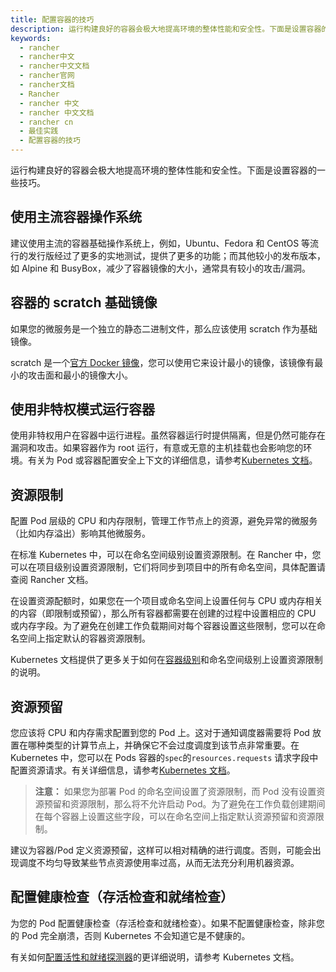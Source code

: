 ```yaml
---
title: 配置容器的技巧
description: 运行构建良好的容器会极大地提高环境的整体性能和安全性。下面是设置容器的一些技巧。如果可能，您应该尝试在通用的容器基础操作系统上进行标准化。较小的发布版本，如 Alpine 和 BusyBox，减少了容器镜像的大小，通常具有较小的攻击/漏洞Ubuntu、Fedora 和 CentOS 等流行的发行版经过了更多的实地测试，提供了更多的功能。
keywords:
  - rancher
  - rancher中文
  - rancher中文文档
  - rancher官网
  - rancher文档
  - Rancher
  - rancher 中文
  - rancher 中文文档
  - rancher cn
  - 最佳实践
  - 配置容器的技巧
---
```


运行构建良好的容器会极大地提高环境的整体性能和安全性。下面是设置容器的一些技巧。

## 使用主流容器操作系统

建议使用主流的容器基础操作系统上，例如，Ubuntu、Fedora 和 CentOS 等流行的发行版经过了更多的实地测试，提供了更多的功能；而其他较小的发布版本，如 Alpine 和 BusyBox，减少了容器镜像的大小，通常具有较小的攻击/漏洞。

## 容器的 scratch 基础镜像

如果您的微服务是一个独立的静态二进制文件，那么应该使用 scratch 作为基础镜像。

scratch 是一个[官方 Docker 镜像](https://hub.docker.com/_/scratch)，您可以使用它来设计最小的镜像，该镜像有最小的攻击面和最小的镜像大小。

## 使用非特权模式运行容器

使用非特权用户在容器中运行进程。虽然容器运行时提供隔离，但是仍然可能存在漏洞和攻击。如果容器作为 root 运行，有意或无意的主机挂载也会影响您的环境。有关为 Pod 或容器配置安全上下文的详细信息，请参考[Kubernetes 文档](https://kubernetes.io/docs/tasks/configure-pod-container/security-context)。

## 资源限制

配置 Pod 层级的 CPU 和内存限制，管理工作节点上的资源，避免异常的微服务（比如内存溢出）影响其他微服务。

在标准 Kubernetes 中，可以在命名空间级别设置资源限制。在 Rancher 中，您可以在项目级别设置资源限制，它们将同步到项目中的所有命名空间，具体配置请查阅 Rancher 文档。

在设置资源配额时，如果您在一个项目或命名空间上设置任何与 CPU 或内存相关的内容（即限制或预留），那么所有容器都需要在创建的过程中设置相应的 CPU 或内存字段。为了避免在创建工作负载期间对每个容器设置这些限制，您可以在命名空间上指定默认的容器资源限制。

Kubernetes 文档提供了更多关于如何在[容器级别](https://kubernetes.io/docs/concepts/configuration/manage-compute-resources-container/#resource-requests-and-limits-of-pod-and-container)和命名空间级别上设置资源限制的说明。

## 资源预留

您应该将 CPU 和内存需求配置到您的 Pod 上。这对于通知调度器需要将 Pod 放置在哪种类型的计算节点上，并确保它不会过度调度到该节点非常重要。在 Kubernetes 中，您可以在 Pods 容器的`spec`的`resources.requests` 请求字段中配置资源请求。有关详细信息，请参考[Kubernetes 文档](https://kubernetes.io/docs/concepts/configuration/manage-compute-resources-container/#resource-requests-and-limits-of-pod-and-container)。

> **注意：** 如果您为部署 Pod 的命名空间设置了资源限制，而 Pod 没有设置资源预留和资源限制，那么将不允许启动 Pod。为了避免在工作负载创建期间在每个容器上设置这些字段，可以在命名空间上指定默认资源预留和资源限制。

建议为容器/Pod 定义资源预留，这样可以相对精确的进行调度。否则，可能会出现调度不均匀导致某些节点资源使用率过高，从而无法充分利用机器资源。

## 配置健康检查（存活检查和就绪检查）

为您的 Pod 配置健康检查（存活检查和就绪检查）。如果不配置健康检查，除非您的 Pod 完全崩溃，否则 Kubernetes 不会知道它是不健康的。

有关如何[配置活性和就绪探测器](https://kubernetes.io/docs/tasks/configure-pod-container/)的更详细说明，请参考 Kubernetes 文档。
